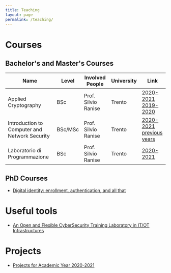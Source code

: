 ```yaml
---
title: Teaching
layout: page
permalink: /teaching/
---
```


# Courses

## Bachelor's and Master's Courses

<table>
  <thead>
    <tr>
      <th>Name</th>
      <th>Level</th>
      <th>Involved People</th>
      <th>University</th>
      <th>Link</th>
    </tr>
  </thead>
  <tbody>
    <tr>
      <td>Applied Cryptography</td>
      <td>BSc</td>
      <td>Prof. Silvio Ranise</td>
      <td>Trento</td>
      <td>
        <a href="https://www.esse3.unitn.it/Guide/PaginaADErogata.do?ad_er_id=2020*N0*N0*S1*48363*94110&ANNO_ACCADEMICO=2020&mostra_percorsi=S">2020-2021</a><br />
        <a href="https://www.esse3.unitn.it/Guide/PaginaADErogata.do?ad_er_id=2019*N0*N0*S1*46806*94110&ANNO_ACCADEMICO=2019&mostra_percorsi=S">2019-2020</a>
      </td>    
    </tr>
    <tr>
      <td>Introduction to Computer and Network Security</td>
      <td>BSc/MSc</td>
      <td>Prof. Silvio Ranise</td>
      <td>Trento</td>
      <td>
        <a href="https://www.esse3.unitn.it/Guide/PaginaADErogata.do?ad_er_id=2020*N0*N0*S1*48950*93219&ANNO_ACCADEMICO=2020&mostra_percorsi=S">2020-2021</a><br />
        <a href="https://sites.google.com/view/intro2cns">previous years</a>
      </td>    
    </tr>
    <tr>
      <td>Laboratorio di Programmazione</td>
      <td>BSc</td>
      <td>Prof. Silvio Ranise</td>
      <td>Trento</td>
      <td>
        <a href="https://www.esse3.unitn.it/Guide/PaginaADErogata.do?ad_er_id=2020*N0*N0*S2*49423*94875&ANNO_ACCADEMICO=2020&mostra_percorsi=S">2020-2021</a>
      </td>    
    </tr>
  </tbody>
</table>

## PhD Courses

- [Digital identity: enrollment, authentication, and all that](/teaching/PhDCourse2021_IdM)

# Useful tools
- [An Open and Flexible CyberSecurity Training Laboratory in IT/OT Infrastructures](https://sites.google.com/fbk.eu/itotlab)

# Projects
- [Projects for Academic Year 2020-2021](/teaching/projects/2020-2021/)